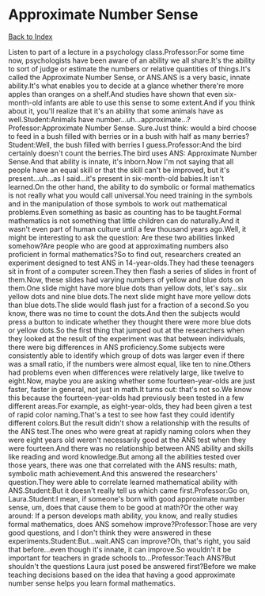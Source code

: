 # Approximate Number Sense
[Back to Index](https://github.com/windows10010/tpoExtractor/blog/master/README.md)

Listen to part of a lecture in a psychology class.Professor:For some time now, psychologists have been aware of an ability we all share.It's the ability to sort of judge or estimate the numbers or relative quantities of things.It's called the Approximate Number Sense, or ANS.ANS is a very basic, innate ability.It's what enables you to decide at a glance whether there're more apples than oranges on a shelf.And studies have shown that even six-month-old infants are able to use this sense to some extent.And if you think about it, you'll realize that it's an ability that some animals have as well.Student:Animals have number...uh...approximate...?Professor:Approximate Number Sense. Sure.Just think: would a bird choose to feed in a bush filled with berries or in a bush with half as many berries?Student:Well, the bush filled with berries I guess.Professor:And the bird certainly doesn't count the berries.The bird uses ANS: Approximate Number Sense.And that ability is innate, it's inborn.Now I'm not saying that all people have an equal skill or that the skill can't be improved, but it's present...uh...as I said...it's present in six-month-old babies.It isn't learned.On the other hand, the ability to do symbolic or formal mathematics is not really what you would call universal.You need training in the symbols and in the manipulation of those symbols to work out mathematical problems.Even something as basic as counting has to be taught.Formal mathematics is not something that little children can do naturally.And it wasn't even part of human culture until a few thousand years ago.Well, it might be interesting to ask the question: Are these two abilities linked somehow?Are people who are good at approximating numbers also proficient in formal mathematics?So to find out, researchers created an experiment designed to test ANS in 14-year-olds.They had these teenagers sit in front of a computer screen.They then flash a series of slides in front of them.Now, these slides had varying numbers of yellow and blue dots on them.One slide might have more blue dots than yellow dots, let's say...six yellow dots and nine blue dots.The next slide might have more yellow dots than blue dots.The slide would flash just for a fraction of a second.So you know, there was no time to count the dots.And then the subjects would press a button to indicate whether they thought there were more blue dots or yellow dots.So the first thing that jumped out at the researchers when they looked at the result of the experiment was that between individuals, there were big differences in ANS proficiency.Some subjects were consistently able to identify which group of dots was larger even if there was a small ratio, if the numbers were almost equal, like ten to nine.Others had problems even when differences were relatively large, like twelve to eight.Now, maybe you are asking whether some fourteen-year-olds are just faster, faster in general, not just in math.It turns out: that's not so.We know this because the fourteen-year-olds had previously been tested in a few different areas.For example, as eight-year-olds, they had been given a test of rapid color naming.That's a test to see how fast they could identify different colors.But the result didn't show a relationship with the results of the ANS test.The ones who were great at rapidly naming colors when they were eight years old weren't necessarily good at the ANS test when they were fourteen.And there was no relationship between ANS ability and skills like reading and word knowledge.But among all the abilities tested over those years, there was one that correlated with the ANS results: math, symbolic math achievement.And this answered the researchers' question.They were able to correlate learned mathematical ability with ANS.Student:But it doesn't really tell us which came first.Professor:Go on, Laura.Student:I mean, if someone's born with good approximate number sense, um, does that cause them to be good at math?Or the other way around: If a person develops math ability, you know, and really studies formal mathematics, does ANS somehow improve?Professor:Those are very good questions, and I don't think they were answered in these experiments.Student:But...wait.ANS can improve?Oh, that's right, you said that before...even though it's innate, it can improve.So wouldn't it be important for teachers in grade schools to...Professor:Teach ANS?But shouldn't the questions Laura just posed be answered first?Before we make teaching decisions based on the idea that having a good approximate number sense helps you learn formal mathematics.
 